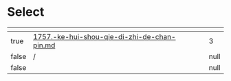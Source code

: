 # Select

<table><thead><tr><th data-type="checkbox"> </th><th></th><th data-type="select"></th><th data-type="rating" data-max="5"></th></tr></thead><tbody><tr><td>true</td><td><a data-mention href="select/1757.-ke-hui-shou-qie-di-zhi-de-chan-pin.md">1757.-ke-hui-shou-qie-di-zhi-de-chan-pin.md</a></td><td></td><td>3</td></tr><tr><td>false</td><td>/</td><td></td><td>null</td></tr><tr><td>false</td><td></td><td></td><td>null</td></tr></tbody></table>
